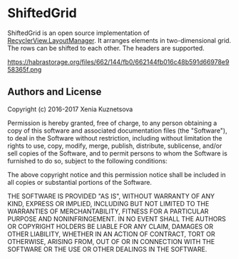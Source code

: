# ShiftedGrid

ShiftedGrid is an open source implementation of [RecyclerView.LayoutManager](https://developer.android.com/reference/android/support/v7/widget/RecyclerView.LayoutManager.html).
It arranges elements in two-dimensional grid. The rows can be shifted to each other. The headers are supported.

https://habrastorage.org/files/662/144/fb0/662144fb016c48b591d66978e958365f.png

## Authors and License
Copyright (c) 2016-2017 Xenia Kuznetsova

Permission is hereby granted, free of charge, to any person obtaining a copy
of this software and associated documentation files (the "Software"), to deal
in the Software without restriction, including without limitation the rights
to use, copy, modify, merge, publish, distribute, sublicense, and/or sell
copies of the Software, and to permit persons to whom the Software is
furnished to do so, subject to the following conditions:

The above copyright notice and this permission notice shall be included in all
copies or substantial portions of the Software.

THE SOFTWARE IS PROVIDED "AS IS", WITHOUT WARRANTY OF ANY KIND, EXPRESS OR
IMPLIED, INCLUDING BUT NOT LIMITED TO THE WARRANTIES OF MERCHANTABILITY,
FITNESS FOR A PARTICULAR PURPOSE AND NONINFRINGEMENT. IN NO EVENT SHALL THE
AUTHORS OR COPYRIGHT HOLDERS BE LIABLE FOR ANY CLAIM, DAMAGES OR OTHER
LIABILITY, WHETHER IN AN ACTION OF CONTRACT, TORT OR OTHERWISE, ARISING FROM,
OUT OF OR IN CONNECTION WITH THE SOFTWARE OR THE USE OR OTHER DEALINGS IN THE
SOFTWARE.
